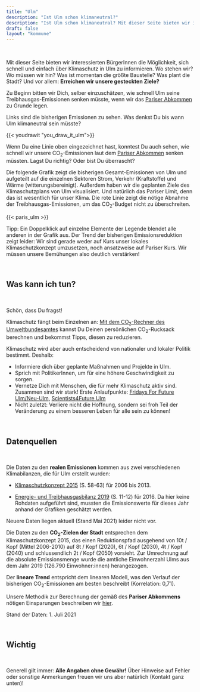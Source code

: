 ```yaml
---
title: "Ulm"
description: "Ist Ulm schon klimaneutral?"
description: "Ist Ulm schon klimaneutral? Mit dieser Seite bieten wir interessierten UlmerInnen die Möglichkeit, sich schnell und einfach über Klimaschutz in Ulm zu informieren."
draft: false
layout: "kommune"
---
```


<br>

Mit dieser Seite bieten wir interessierten BürgerInnen die Möglichkeit,
sich schnell und einfach über Klimaschutz in Ulm zu informieren.
Wo stehen wir? Wo müssen wir hin? Was ist momentan die größte Baustelle?
Was plant die Stadt?
Und vor allem: **Erreichen wir unsere gesteckten Ziele?**

Zu Beginn bitten wir Dich, selber einzuschätzen, wie schnell Ulm seine
Treibhausgas-Emissionen senken müsste, wenn wir das [Pariser Abkommen](../../paris-limits) zu Grunde legen.

Links sind die bisherigen Emissionen zu sehen. Was denkst Du bis wann Ulm
klimaneutral sein müsste?

{{< youdrawit "you_draw_it_ulm">}}

Wenn Du eine Linie oben eingezeichnet hast, konntest Du auch sehen, wie schnell wir unsere CO<sub>2</sub>-Emissionen laut dem [Pariser Abkommen](../../paris-limits) senken müssten. Lagst Du richtig? Oder bist Du überrascht?

Die folgende Grafik zeigt die bisherigen Gesamt-Emissionen von Ulm und aufgeteilt auf die einzelnen Sektoren Strom, Verkehr (Kraftstoffe) und Wärme (witterungsbereinigt). Außerdem haben wir die geplanten Ziele des Klimaschutzplans von Ulm visualisiert. Und natürlich das Pariser Limit, denn das ist wesentlich für unser Klima. Die rote Linie zeigt die nötige Abnahme der Treibhausgas-Emissionen, um das CO<sub>2</sub>-Budget nicht zu überschreiten.

{{< paris_ulm >}}

Tipp: Ein Doppelklick auf einzelne Elemente der Legende blendet alle anderen in der Grafik aus. Der Trend der bisherigen Emissionsreduktion zeigt leider: Wir sind gerade weder auf Kurs unser lokales Klimaschutzkonzept umzusetzen, noch ansatzweise auf Pariser Kurs. Wir müssen unsere Bemühungen also deutlich verstärken!

<br>

## Was kann ich tun?

<br>

Schön, dass Du fragst!

Klimaschutz fängt beim Einzelnen an: [Mit dem CO<sub>2</sub>-Rechner des Umweltbundesamtes](https://uba.co2-rechner.de/de_DE/) kannst Du Deinen persönlichen CO<sub>2</sub>-Rucksack berechnen und bekommst Tipps, diesen zu reduzieren.

Klimaschutz wird aber auch entscheidend von nationaler und lokaler Politik bestimmt.
Deshalb:

- Informiere dich über geplante Maßnahmen und Projekte in Ulm.
- Sprich mit PolitikerInnen, um für eine höhere Geschwindigkeit zu sorgen.
- Vernetze Dich mit Menschen, die für mehr Klimaschutz aktiv sind. Zusammen sind wir stark! Erste Anlaufpunkte: [Fridays For Future Ulm/Neu-Ulm](https://fridaysforfuture.de/ortsgruppen/ulm/), [Scientists4Future Ulm](http://scientists4future-ulm.org/)
- Nicht zuletzt: Verliere nicht die Hoffnung, sondern sei froh Teil der Veränderung zu einem besseren Leben für alle sein zu können!

<br>

## Datenquellen

<br>

Die Daten zu den **realen Emissionen** kommen aus zwei verschiedenen Klimabilanzen, die für Ulm erstellt wurden:

- [Klimaschutzkonzept 2015](https://www.ulm.de/-/media/ulm/sub/sub-ii/downloads/klima/klimaschutzkonzept.pdf) (S. 58-63) für 2006 bis 2013.

- [Energie- und Treibhausgasbilanz 2019](https://buergerinfo.ulm.de/getfile.php?id=79581) (S. 11-12) für 2016. Da hier keine Rohdaten aufgeführt sind, mussten die Emissionswerte für dieses Jahr anhand der Grafiken geschätzt werden.

Neuere Daten liegen aktuell (Stand Mai 2021) leider nicht vor.

Die Daten zu den **CO<sub>2</sub>-Zielen der Stadt** entsprechen dem Klimaschutzkonzept 2015, das einen Reduktionspfad ausgehend von 10t / Kopf (Mittel 2006-2010) auf 8t / Kopf (2020), 6t / Kopf (2030), 4t / Kopf (2040) und schlussendlich 2t / Kopf (2050) vorsieht. Zur Umrechnung auf die absolute Emissionsmenge wurde die amtliche Einwohnerzahl Ulms aus dem Jahr 2019 (126.790 Einwohner:innen) herangezogen.

Der **lineare Trend** entspricht dem linearen Modell, was den Verlauf der bisherigen CO<sub>2</sub>-Emissionen am besten beschreibt (Korrelation: 0,71).

Unsere Methodik zur Berechnung der gemäß des **Pariser Abkommens** nötigen Einsparungen beschreiben wir [hier](../../paris-limits).

Stand der Daten: 1. Juli 2021

<br>

## Wichtig

<br>

Generell gilt immer: **Alle Angaben ohne Gewähr!** Über Hinweise auf
Fehler oder sonstige Anmerkungen freuen wir uns aber natürlich (Kontakt ganz unten)!

